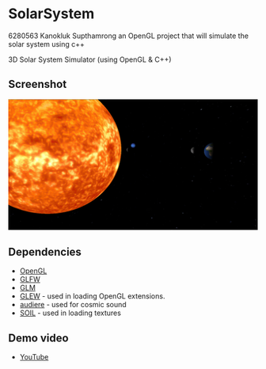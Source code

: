# SolarSystem
6280563 Kanokluk Supthamrong
an OpenGL project that will simulate the solar system using c++

3D Solar System Simulator (using OpenGL & C++)

## Screenshot
![Solar System](https://github.com/mnky729/SolarSystem/blob/main/screenshot/solarsystem1.jpg)

## Dependencies
* [OpenGL](https://www.opengl.org/)
* [GLFW](https://www.glfw.org/)
* [GLM](https://glm.g-truc.net/0.9.9/index.html) 
* [GLEW](http://glew.sourceforge.net/) - used in loading OpenGL extensions.
* [audiere](http://audiere.sourceforge.net/) - used for cosmic sound
* [SOIL](https://www.lonesock.net/soil.html) - used in loading textures

## Demo video
* [YouTube](https://youtu.be/QFbGXc-nAp0)